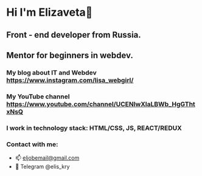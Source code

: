 # Hi I'm Elizaveta👋
## Front - end developer from Russia.
## Mentor for beginners in webdev.
### My blog about IT and Webdev https://www.instagram.com/lisa_webgirl/
### My YouTube channel https://www.youtube.com/channel/UCENIwXlaLBWb_HgGThtxNsQ
### I work in technology stack: HTML/CSS, JS, REACT/REDUX
### Contact with me:
- 📫 eljobemail@gmail.com
- 💬 Telegram @elis_kry
